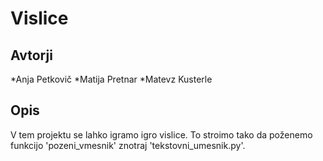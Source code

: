 # Vislice

## Avtorji

*Anja Petkovič
*Matija Pretnar
*Matevz Kusterle

## Opis

V tem projektu se lahko igramo igro vislice. To stroimo tako da poženemo funkcijo 'pozeni_vmesnik' znotraj 'tekstovni_umesnik.py'.
